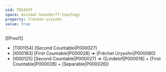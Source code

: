 ```yaml
---
uid: T024937
space: minimal-hausdorff-topology
property: fréchet-urysohn
value: true
---
```

[[Proof]]

* [T001154] [Second Countable|P000027]
* [I000183] [First Countable|P000028] => [Fréchet Urysohn|P000080]
* [I000125] [Second Countable|P000027] => ([Lindelof|P000018] + [First Countable|P000028] + [Separable|P000026])

